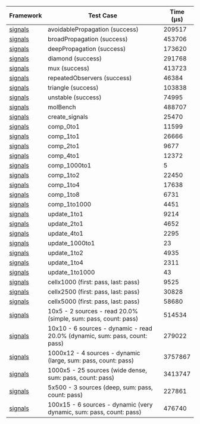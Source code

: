 | Framework | Test Case | Time (μs) |
| --- | --- | --- |
| [signals](https://github.com/rodydavis/signals.dart) | avoidablePropagation (success) | 209517 |
| [signals](https://github.com/rodydavis/signals.dart) | broadPropagation (success) | 453706 |
| [signals](https://github.com/rodydavis/signals.dart) | deepPropagation (success) | 173620 |
| [signals](https://github.com/rodydavis/signals.dart) | diamond (success) | 291768 |
| [signals](https://github.com/rodydavis/signals.dart) | mux (success) | 413723 |
| [signals](https://github.com/rodydavis/signals.dart) | repeatedObservers (success) | 46384 |
| [signals](https://github.com/rodydavis/signals.dart) | triangle (success) | 103838 |
| [signals](https://github.com/rodydavis/signals.dart) | unstable (success) | 74995 |
| [signals](https://github.com/rodydavis/signals.dart) | molBench | 488707 |
| [signals](https://github.com/rodydavis/signals.dart) | create_signals | 25470 |
| [signals](https://github.com/rodydavis/signals.dart) | comp_0to1 | 11599 |
| [signals](https://github.com/rodydavis/signals.dart) | comp_1to1 | 26666 |
| [signals](https://github.com/rodydavis/signals.dart) | comp_2to1 | 9677 |
| [signals](https://github.com/rodydavis/signals.dart) | comp_4to1 | 12372 |
| [signals](https://github.com/rodydavis/signals.dart) | comp_1000to1 | 5 |
| [signals](https://github.com/rodydavis/signals.dart) | comp_1to2 | 22450 |
| [signals](https://github.com/rodydavis/signals.dart) | comp_1to4 | 17638 |
| [signals](https://github.com/rodydavis/signals.dart) | comp_1to8 | 6731 |
| [signals](https://github.com/rodydavis/signals.dart) | comp_1to1000 | 4451 |
| [signals](https://github.com/rodydavis/signals.dart) | update_1to1 | 9214 |
| [signals](https://github.com/rodydavis/signals.dart) | update_2to1 | 4652 |
| [signals](https://github.com/rodydavis/signals.dart) | update_4to1 | 2295 |
| [signals](https://github.com/rodydavis/signals.dart) | update_1000to1 | 23 |
| [signals](https://github.com/rodydavis/signals.dart) | update_1to2 | 4935 |
| [signals](https://github.com/rodydavis/signals.dart) | update_1to4 | 2311 |
| [signals](https://github.com/rodydavis/signals.dart) | update_1to1000 | 43 |
| [signals](https://github.com/rodydavis/signals.dart) | cellx1000 (first: pass, last: pass) | 9525 |
| [signals](https://github.com/rodydavis/signals.dart) | cellx2500 (first: pass, last: pass) | 30828 |
| [signals](https://github.com/rodydavis/signals.dart) | cellx5000 (first: pass, last: pass) | 58680 |
| [signals](https://github.com/rodydavis/signals.dart) | 10x5 - 2 sources - read 20.0% (simple, sum: pass, count: pass) | 514534 |
| [signals](https://github.com/rodydavis/signals.dart) | 10x10 - 6 sources - dynamic - read 20.0% (dynamic, sum: pass, count: pass) | 279022 |
| [signals](https://github.com/rodydavis/signals.dart) | 1000x12 - 4 sources - dynamic (large, sum: pass, count: pass) | 3757867 |
| [signals](https://github.com/rodydavis/signals.dart) | 1000x5 - 25 sources (wide dense, sum: pass, count: pass) | 3413747 |
| [signals](https://github.com/rodydavis/signals.dart) | 5x500 - 3 sources (deep, sum: pass, count: pass) | 227861 |
| [signals](https://github.com/rodydavis/signals.dart) | 100x15 - 6 sources - dynamic (very dynamic, sum: pass, count: pass) | 476740 |
